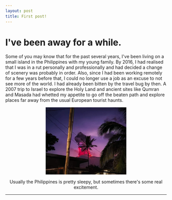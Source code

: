 ```yaml
---
layout: post
title: First post!
---
```


# I've been away for a while.

Some of you may know that for the past several years, I've been living on a small island in the Philippines with my young family. By 2016, I had realised that I was in a rut personally and professionally and had decided a change of scenery was probably in order. Also, since I had been working remotely for a few years before that, I could no longer use a job as an excuse to not see more of the world. I had already been bitten by the travel bug by then. A 2007 trip to Israel to explore the Holy Land and ancient sites like Qumran and Masada had whetted my appetite to go off the beaten path and explore places far away from the usual European tourist haunts.  

<img src="/assets/images/kanlaon.jpg" style="max-width:50%; display:block; margin:auto;">
<p style="text-align:center; font-size:inherit;">Usually the Philippines is pretty sleepy, but sometimes there's some real excitement.</p>

---
